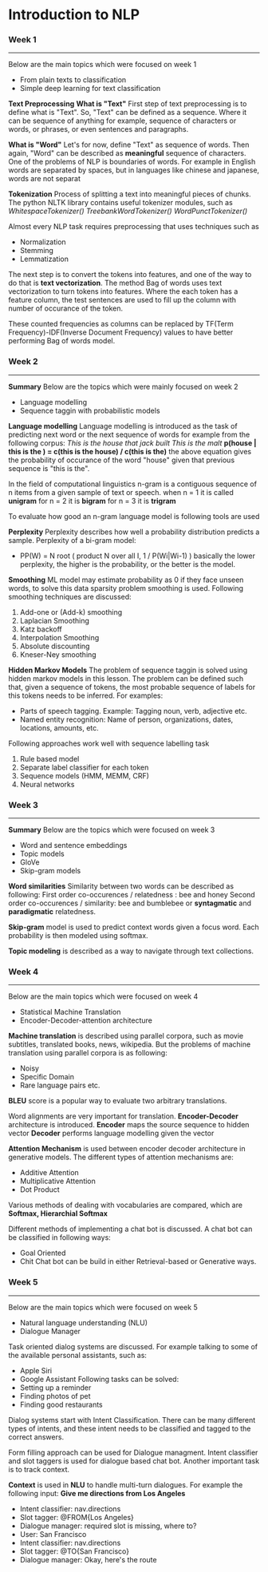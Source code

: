 # Introduction to NLP

### Week 1
___
Below are the main topics which were focused on week 1
- From plain texts to classification
- Simple deep learning for text classification

__Text Preprocessing__
__What is "Text"__
First step of text preprocessing is to define what is "Text". So, "Text" can be defined as a sequence. Where it can be sequence of anything for example, sequence of characters or words, or  phrases, or even sentences and paragraphs. 

__What is "Word"__
Let's for now, define "Text" as sequence of words. Then again, "Word" can be described as __meaningful__ sequence of characters. One of the problems of NLP is boundaries of words. For example in English words are separated by spaces, but in languages like chinese and japanese, words are not separat

__Tokenization__
Process of splitting a text into meaningful pieces of chunks.
The python NLTK library contains useful tokenizer modules, such as 
*WhitespaceTokenizer()*
*TreebankWordTokenizer()*
*WordPunctTokenizer()*

Almost every NLP task requires preprocessing that uses techniques such as
- Normalization
- Stemming
- Lemmatization

The next step is to convert the tokens into features, and one of the way to do that is __text vectorization__. The method Bag of words uses text vectorization to turn tokens into features. Where the each token has a feature column, the test sentences are used to fill up the column with number of occurance of the token. 

These counted frequencies as columns can be replaced by TF(Term Frequency)-IDF(Inverse Document Frequency) values to have better performing Bag of words model.


### Week 2
---
__Summary__
Below are the topics which were mainly focused on week 2
- Language modelling
- Sequence taggin with probabilistic models

__Language modelling__
Language modelling is introduced as the task of predicting next word or the next sequence of words
for example from the following corpus:
*This is the house that jack built
This is the malt*
__p(house | this is the ) = c(this is the house) / c(this is the)__
the above equation gives the probability of occurance of the word "house" given that previous sequence is "this is the".

In the field of computational linguistics n-gram is a contiguous sequence of n items from a given sample of text or speech. 
when n = 1
it is called __unigram__ for n = 2 it is __bigram__ for n = 3 it is __trigram__

To evaluate how good an n-gram language model is following tools are used

__Perplexity__
Perplexity describes how well a probability distribution predicts a sample. 
Perplexity of a bi-gram model: 
-   PP(W) = N root ( product N over all I, 1 / P(Wi|Wi-1) )
basically the lower perplexity, the higher is the probability, or the better is the model.

__Smoothing__
ML model may estimate probability as 0 if they face unseen words, to solve this data sparsity problem smoothing is used. 
Following smoothing techniques are discussed:
1. Add-one or (Add-k) smoothing
2. Laplacian Smoothing
3. Katz backoff
4. Interpolation Smoothing
5. Absolute discounting
6. Kneser-Ney smoothing

__Hidden Markov Models__
The problem of sequence taggin is solved using hidden markov models in this lesson. The problem can be defined such that, given a sequence of tokens, the most probable sequence of labels for this tokens needs to be inferred. 
For examples: 
- Parts of speech tagging. Example: Tagging noun, verb, adjective etc.
- Named entity recognition: Name of person, organizations, dates, locations, amounts, etc.

Following approaches work well with sequence labelling task
1. Rule based model
2. Separate label classifier for each token
3. Sequence models (HMM, MEMM, CRF)
4. Neural networks

### Week 3
___
__Summary__
Below are the topics which were focused on week 3
- Word and sentence embeddings
- Topic models
- GloVe
- Skip-gram models

__Word similarities__ 
Similarity between two words can be described as following:
First order co-occurences / relatedness : bee and honey
Second order  co-occurences / similarity: bee and bumblebee
or __syntagmatic__ and __paradigmatic__ relatedness.

__Skip-gram__ model is used to predict context words given a focus word. Each probability is then modeled using softmax.

__Topic modeling__ is described as a way to navigate through text collections. 


### Week 4
___
Below are the main topics which were focused on week 4
- Statistical Machine Translation
- Encoder-Decoder-attention architecture

**Machine translation** is described using parallel corpora, such as movie subtitles, translated books, news, wikipedia.
But the problems of machine translation using parallel corpora is as following:
- Noisy
- Specific Domain
- Rare language pairs etc.

**BLEU** score is a popular way to evaluate two arbitrary translations. 

Word alignments are very important for translation.	__Encoder-Decoder__ architecture is introduced. 
__Encoder__ maps the source sequence to hidden vector
__Decoder__ performs language modelling given the vector

__Attention Mechanism__ is used between encoder decoder architecture in generative models. The different types of attention mechanisms are: 
- Additive Attention
- Multiplicative Attention
- Dot Product 

Various methods of dealing with vocabularies are compared, which are __Softmax, Hierarchial Softmax__ 

Different methods of implementing a chat bot is discussed. A chat bot can be classified in following ways:
- Goal Oriented
- Chit
Chat bot can be build in either Retrieval-based or Generative ways.

### Week 5
___
Below are the main topics which were focused on week 5 
- Natural language understanding (NLU)
- Dialogue Manager

Task oriented dialog systems are discussed. For example talking to some of the available personal assistants, such as: 
- Apple Siri
- Google Assistant
Following tasks can be solved:
- Setting up a reminder
- Finding photos of pet
- Finding good restaurants

Dialog systems start with Intent Classification. There can be many different types of intents, and these intent needs to be classified and tagged to the correct answers. 

Form filling approach can be used for Dialogue managment. Intent classifier and slot taggers is used for dialogue based chat bot. Another important task is to track context.

__Context__ is used in __NLU__ to handle multi-turn dialogues. For example the following input: 
__Give me directions from Los Angeles__
- Intent classifier: nav.directions
- Slot tagger: @FROM{Los Angeles}
- Dialogue manager: required slot is missing, where to?
- User: San Francisco
- Intent classifier: nav.directions
- Slot tagger: @TO{San Francisco}
- Dialogue manager: Okay, here's the route
